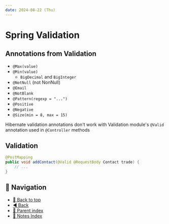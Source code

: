 ```yaml
---
date: 2024-08-22 (Thu)
---
```


# Spring Validation

## Annotations from Validation

- `@Max(value)`
- `@Min(value)`
  - `BigDecimal` and `BigInteger`
- `@NotNull` (not NonNull)
- `@Email`
- `@NotBlank`
- `@Pattern(regexp = "...")`
- `@Positive`
- `@Negative`
- `@Size(min = 8, max = 15)`

Hibernate validation annotations don't work with Validation module's `@Valid`
annotation used in `@Controller` methods

## Validation

```java
@PostMapping
public void addContact(@Valid @RequestBody Contact trade) {
    // ...
}
```

## 🧭 Navigation

- [🔼 Back to top](#spring-validation)
- [◀️ Back](spring.md)
- [🔖 Parent index](../java.md)
- [📑 Notes Index](../../../index.md)

